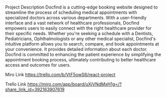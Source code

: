 Project Description
Docfind is a cutting-edge booking website designed to streamline the process of scheduling medical appointments with specialized doctors across various departments. With a user-friendly interface and a vast network of healthcare professionals, Docfind empowers users to easily connect with the right healthcare provider for their specific needs. Whether you're seeking a schedule with a Dentists, Pediatricians, Ophthalmologists or any other medical specialist, Docfind's intuitive platform allows you to search, compare, and book appointments at your convenience. It provides detailed information about each doctor. Docfind is committed to enhancing the patient experience by simplifying the appointment booking process, ultimately contributing to better healthcare access and outcomes for users.

Miro Link
https://trello.com/b/VtF5owS6/react-project

Trello Link
https://miro.com/app/board/uXjVNdMxH1g=/?share_link_id=392163907619
